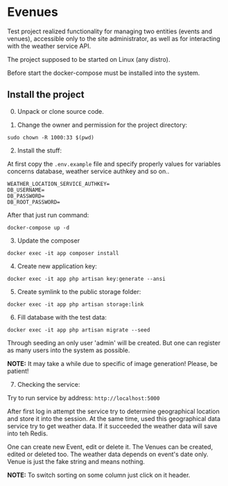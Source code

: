# Evenues
Test project realized functionality for managing two entities 
(events and venues), accessible only to the site administrator, 
as well as for interacting with the weather service API.

The project supposed to be started on Linux (any distro).

Before start the docker-compose must be installed into the system.

## Install the project

0. Unpack or clone source code.

1. Change the owner and permission for the project directory:

```sudo chown -R 1000:33 $(pwd)```

2. Install the stuff:

At first copy the ```.env.example``` file and specify properly
values for variables concerns database, weather service authkey
and so on..

    WEATHER_LOCATION_SERVICE_AUTHKEY=
    DB_USERNAME=
    DB_PASSWORD=
    DB_ROOT_PASSWORD=


After that just run command:

```docker-compose up -d```

3. Update the composer

```docker exec -it app composer install```

4. Create new application key:

```docker exec -it app php artisan key:generate --ansi```

5. Create symlink to the public storage folder:

```docker exec -it app php artisan storage:link ```

6. Fill database with the test data:

```docker exec -it app php artisan migrate --seed```

Through seeding an only user 'admin' will be created. But one can
register as many users into the system as possible.

**NOTE:** It may take a while due to specific of image generation!
Please, be patient!

7. Checking the service:

Try to run service by address: ```http://localhost:5000```

After first log in attempt the service try to determine geographical
location and store it into the session. At the same time, used
this geographical data service try to get weather data. If it succeeded
the weather data will save into teh Redis.

One can create new Event, edit or delete it. The Venues can
be created, edited or deleted too. The weather data depends on
event's date only. Venue is just the fake string and means nothing.

**NOTE:** To switch sorting on some column just click on it header.
